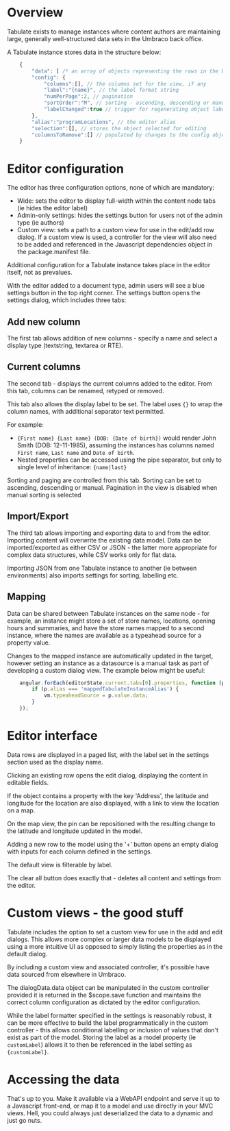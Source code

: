 # Overview
Tabulate exists to manage instances where content authors are maintaining large, generally well-structured data sets in the Umbraco back office.

A Tabulate instance stores data in the structure below:

```js
    {
        "data": [ /* an array of objects representing the rows in the back office editor */],
        "config": {
            "columns":[], // the columns set for the view, if any
            "label":"{name}", // the label format string
            "numPerPage":2, // pagination
            "sortOrder":"M", // sorting - ascending, descending or manual
            "labelChanged":true // trigger for regenerating object labels - true when config has changed
        },
        "alias":"programLocations", // the editor alias
        "selection":[], // stores the object selected for editing
        "columnsToRemove":[] // populated by changes to the config object
    }
```

# Editor configuration
The editor has three configuration options, none of which are mandatory:

- Wide: sets the editor to display full-width within the content node tabs (ie hides the editor label)
- Admin-only settings: hides the settings button for users not of the admin type (ie authors)
- Custom view: sets a path to a custom view for use in the edit/add row dialog. If a custom view is used, a controller for the view will also need to be added and referenced in the Javascript dependencies object in the package.manifest file.

Additional configuration for a Tabulate instance takes place in the editor itself, not as prevalues.

With the editor added to a document type, admin users will see a blue settings button in the top right corner.
The settings button opens the settings dialog, which includes three tabs:

## Add new column
The first tab allows addition of new columns - specify a name and select a display type (textstring, textarea or RTE).

## Current columns

The second tab - displays the current columns added to the editor. From this tab, columns can be renamed, retyped or removed. 

This tab also allows the display label to be set. The label uses `{}` to wrap the column names, with additional separator text permitted. 

For example:

- `{First name} {Last name} (DOB: {Date of birth})` would render John Smith (DOB: 12-11-1985), assuming the instances has columns named `First name`, `Last name` and `Date of birth`.
- Nested properties can be accessed using the pipe separator, but only to single level of inheritance: `{name|last}`

Sorting and paging are controlled from this tab. Sorting can be set to ascending, descending or manual. Pagination in the view is disabled when manual sorting is selected

## Import/Export
The third tab allows importing and exporting data to and from the editor. Importing content will overwrite the existing data model. Data can be imported/exported as either CSV or JSON - the latter more appropriate for complex data structures, while CSV works only for flat data.

Importing JSON from one Tabulate instance to another (ie between environments) also imports settings for sorting, labelling etc.

## Mapping
Data can be shared between Tabulate instances on the same node - for example, an instance might store a set of store names, locations, opening hours and summaries, and have the store names mapped to a second instance, where the names are available as a typeahead source for a property value. 

Changes to the mapped instance are automatically updated in the target, however setting an instance as a datasource is a manual task as part of developing a custom dialog view. The example below might be useful:

```js
    angular.forEach(editorState.current.tabs[0].properties, function (p) {
    	if (p.alias === 'mappedTabulateInstanceAlias') {
    		vm.typeaheadSource = p.value.data;
    	}
    });
```

# Editor interface
Data rows are displayed in a paged list, with the label set in the settings section used as the display name. 

Clicking an existing row opens the edit dialog, displaying the content in editable fields.

If the object contains a property with the key 'Address', the latitude and longitude for the location are also displayed, with a link to view the location on a map.

On the map view, the pin can be repositioned with the resulting change to the latitude and longitude updated in the model.

Adding a new row to the model using the '+' button opens an empty dialog with inputs for each column defined in the settings.

The default view is filterable by label.

The clear all button does exactly that - deletes all content and settings from the editor.

# Custom views - the good stuff
Tabulate includes the option to set a custom view for use in the add and edit dialogs. This allows more complex or larger data models to be displayed using a more intuitive UI as opposed to simply listing the properties as in the default dialog.

By including a custom view and associated controller, it's possible have data sourced from elsewhere in Umbraco. 

The dialogData.data object can be manipulated in the custom controller provided it is returned in the $scope.save function and maintains the correct column configuration as dictated by the editor configuration.

While the label formatter specified in the settings is reasonably robust, it can be more effective to build the label programmatically in the custom controller - this allows conditional labelling or inclusion of values that don't exist as part of the model. Storing the label as a model property (ie `customLabel`) allows it to then be referenced in the label setting as `{customLabel}`.

# Accessing the data
That's up to you. Make it available via a WebAPI endpoint and serve it up to a Javascript front-end, or map it to a model and use directly in your MVC views. Hell, you could always just deserialized the data to a dynamic and just go nuts.
